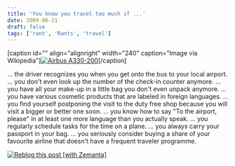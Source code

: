```yaml
---
title: 'You know you travel too much if ...'
date: 2009-06-21
draft: false
tags: ['rant', 'Rants', 'travel']
---
```


\[caption id="" align="alignright" width="240" caption="Image via Wikipedia"\][![Airbus A330-200](http://upload.wikimedia.org/wikipedia/commons/thumb/6/6f/Gulfair.a330-200.a40-kc.arp.jpg/300px-Gulfair.a330-200.a40-kc.arp.jpg "Airbus A330-200")](http://commons.wikipedia.org/wiki/Image:Gulfair.a330-200.a40-kc.arp.jpg)\[/caption\]

... the driver recognizes you when you get onto the bus to your local airport. ... you don't even look up the number of the check-in counter anymore. ... you have all your make-up in a little bag you don't even unpack anymore. ... you have various cosmetic products that are labeled in foreign languages. ... you find yourself postponing the visit to the duty free shop because you will visit a bigger or better one soon. ... you know how to say "To the airport, please" in at least one more language than you actually speak. ... you regularly schedule tasks for the time on a plane. ... you always carry your passport in your bag. ... you seriously consider buying a share of your favourite airline that doesn't have a frequent traveler programme.

[![Reblog this post [with Zemanta]](http://img.zemanta.com/reblog_e.png?x-id=00cc639e-dc5f-4b75-864b-9c54419c6f48)](http://reblog.zemanta.com/zemified/00cc639e-dc5f-4b75-864b-9c54419c6f48/ "Reblog this post [with Zemanta]")